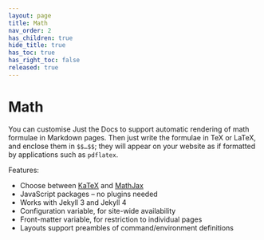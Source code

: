 ```yaml
---
layout: page
title: Math
nav_order: 2
has_children: true
hide_title: true
has_toc: true
has_right_toc: false
released: true
---
```


# Math

You can customise Just the Docs to support automatic rendering of math formulae in Markdown pages. 
Then just write the formulae in TeX or LaTeX, and enclose them in `$$…$$`;
they will appear on your website as if formatted by applications such as `pdflatex`.

Features:

- Choose between [KaTeX] and [MathJax]
- JavaScript packages – no plugins needed
- Works with Jekyll 3 and Jekyll 4
- Configuration variable, for site-wide availability
- Front-matter variable, for restriction to individual pages
- Layouts support preambles of command/environment definitions

[KaTeX]: https://katex.org
[MathJax]: https://mathjax.org
